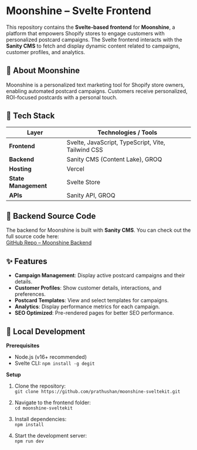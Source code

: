 # Moonshine – Svelte Frontend

This repository contains the **Svelte-based frontend** for **Moonshine**, a platform that empowers Shopify stores to engage customers with personalized postcard campaigns. The Svelte frontend interacts with the **Sanity CMS** to fetch and display dynamic content related to campaigns, customer profiles, and analytics.

## 🏡 About Moonshine

Moonshine is a personalized text marketing tool for Shopify store owners, enabling automated postcard campaigns. Customers receive personalized, ROI-focused postcards with a personal touch. 

## 🧰 Tech Stack

| **Layer**             | **Technologies / Tools**                      |
|-----------------------|-----------------------------------------------|
| **Frontend**          | Svelte, JavaScript, TypeScript, Vite, Tailwind CSS |
| **Backend**           | Sanity CMS (Content Lake), GROQ               |
| **Hosting**           | Vercel                                        |
| **State Management**  | Svelte Store                                  |
| **APIs**              | Sanity API, GROQ                             |

## 🔗 Backend Source Code

The backend for Moonshine is built with **Sanity CMS**. You can check out the full source code here:  
[GitHub Repo – Moonshine Backend](https://github.com/prathushan/moonshine-sanity.git)

## ✨ Features

- **Campaign Management**: Display active postcard campaigns and their details.
- **Customer Profiles**: Show customer details, interactions, and preferences.
- **Postcard Templates**: View and select templates for campaigns.
- **Analytics**: Display performance metrics for each campaign.
- **SEO Optimized**: Pre-rendered pages for better SEO performance.



## 🧪 Local Development

**Prerequisites**  
- Node.js (v16+ recommended)  
- Svelte CLI: `npm install -g degit`

**Setup**  
1. Clone the repository:  
   `git clone https://github.com/prathushan/moonshine-sveltekit.git`

2. Navigate to the frontend folder:  
   `cd moonshine-sveltekit`

3. Install dependencies:  
   `npm install`

4. Start the development server:  
   `npm run dev`


